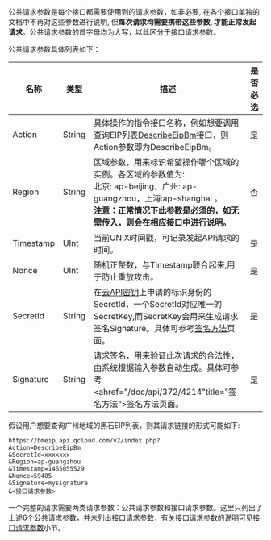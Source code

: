 公共请求参数是每个接口都需要使用到的请求参数，如非必要, 在各个接口单独的文档中不再对这些参数进行说明, 但**每次请求均需要携带这些参数, 才能正常发起请求**。公共请求参数的首字母均为大写，以此区分于接口请求参数。

公共请求参数具体列表如下：

|名称|类型|描述|是否必选|
|---|---|---|---|
|Action|String|具体操作的指令接口名称，例如想要调用查询EIP列表[DescribeEipBm](/document/product/386/6671)接口，则Action参数即为DescribeEipBm。|是|
|Region|String|区域参数，用来标识希望操作哪个区域的实例。各区域的参数值为:<br>北京: ap-beijing，广州: ap-guangzhou，上海:ap-shanghai 。<br><B>注意：正常情况下此参数是必须的，如无需传入，则会在相应接口中进行说明。</B>|否|
|Timestamp|UInt|当前UNIX时间戳，可记录发起API请求的时间。|是|
|Nonce|UInt|随机正整数，与Timestamp联合起来,用于防止重放攻击。|是|
|SecretId|String|在[云API密钥](http://console.tce.fsphere.cn/capi)上申请的标识身份的SecretId，一个SecretId对应唯一的SecretKey,而SecretKey会用来生成请求签名Signature。具体可参考[签名方法](/document/product/386/6714)页面。|是|
|Signature|String|请求签名，用来验证此次请求的合法性，由系统根据输入参数自动生成。具体可参考<ahref="/doc/api/372/4214"title="签名方法">签名方法</a>页面。|是|

假设用户想要查询广州地域的黑石EIP列表，则其请求链接的形式可能如下:

```
https://bmeip.api.qcloud.com/v2/index.php?
Action=DescribeEipBm
&SecretId=xxxxxxx
&Region=ap-guangzhou
&Timestamp=1465055529
&Nonce=59485
&Signature=mysignature
&<接口请求参数>
```

一个完整的请求需要两类请求参数：公共请求参数和接口请求参数。这里只列出了上述6个公共请求参数，并未列出接口请求参数，有关接口请求参数的说明可见[接口请求参数](/document/product/386/6719)小节。